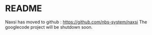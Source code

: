 # README #

Naxsi has moved to github : https://github.com/nbs-system/naxsi
The googlecode project will be shutdown soon.
